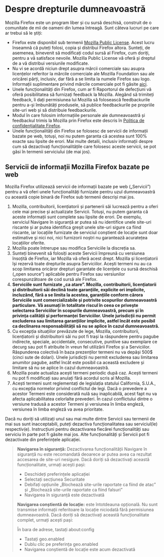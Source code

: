 # Despre drepturile dumneavoastră

Mozilla Firefox este un program liber și cu sursă deschisă, construit de o comunitate de mii de oameni din lumea întreagă. Sunt câteva lucruri pe care ar trebui să le știți:

* Firefox este disponibil sub termenii [Mozilla Public License](https://www.mozilla.org/MPL/). Acest lucru înseamnă că puteți folosi, copia și distribui Firefox altora. Sunteți, de asemenea, binevenit să modificați codul sursă al Firefox, cum doriți, pentru a vă satisface nevoile. Mozilla Public License vă oferă și dreptul de a vă distribui versiunile modificate.
* Nu vi se acordă niciun drept asupra mărcii comerciale sau asupra licențelor referitor la mărcile comerciale ale Mozilla Foundation sau ale oricărei părți, inclusiv, dar fără a se limita la numele Firefox sau logo. Informații suplimentare privind mărcile comerciale pot fi găsite [aici](https://www.mozilla.org/foundation/trademarks/policy/).
* Unele funcționalități din Firefox, cum ar fi Raportorul de defecțiuni vă oferă posibilitatea să furnizați feedback la Mozilla. Alegând să trimiteți feedback, îi dați permisiunea lui Mozilla să folosească feedbackurile pentru a-și îmbunătăți produsele, să publice feedbackurile pe propriile site-uri web și să distribuie feedbackurile.
* Modul în care folosim informațiile personale ale dumneavoastră și feedbackul trimis la Mozilla prin Firefox este descris în [Politica de confidențialitate Firefox](https://www.mozilla.org/privacy/firefox/).
* Unele funcționalități din Firefox se folosesc de servicii de informații bazate pe web, totuși, noi nu putem garanta că acestea sunt 100% exacte sau lipsite de erori. Mai multe detalii, inclusiv informații despre cum să dezactivați funcționalitățile care folosesc aceste servicii, se pot găsi în termenii serviciului (de mai jos).

## Servicii de informații Mozilla Firefox bazate pe web

Mozilla Firefox utilizează servicii de informații bazate pe web („Servicii”) pentru a vă oferi unele funcționalități furnizate pentru uzul dumneavoastră cu această copie binară de Firefox sub termenii descriși mai jos.

1. Mozilla, contribuitorii, licențiatorii și partenerii săi lucrează pentru a oferi cele mai precise și actualizate Servicii. Totuși, nu putem garanta că aceste informații sunt complete sau lipsite de erori. De exemplu, serviciul Navigare în siguranță ar putea să nu identifice unele site-uri riscante și ar putea identifica greșit unele site-uri sigure ca fiind riscante, iar locațiile furnizate de serviciul conștient de locație sunt doar estimative și nici noi, nici furnizorii noștri nu garantează acuratețea locațiilor oferite.
1. Mozilla poate întrerupe sau modifica Serviciile la discreția sa.
1. Sunteți binevenit să folosiți aceste Servicii împreună cu versiunea însoțită de Firefox, iar Mozilla vă oferă acest drept. Mozilla și licențiatorii își rezervă toate drepturile asupra Serviciilor. Acești termeni nu au ca scop limitarea oricăror drepturi garantate de licențele cu sursă deschisă („open source”) aplicabile pentru Firefox sau versiunilor corespunzătoare de cod sursă ale Firefox.
1. **Serviciile sunt furnizate „ca atare”. Mozilla, contribuitorii, licențiatorii și distribuitorii săi declină toate garanțiile, explicite ori implicite, incluzând, fără a se limita la acestea, garanțiile conform cărora Serviciile sunt comercializabile și potrivite scopurilor dumneavoastră particulare. Vă asumați în totalitate riscul în ceea ce privește selectarea Serviciilor în scopurile dumneavoastră, precum și în privința calității și performanței Serviciilor. Unele jurisdicții nu permit excluderea sau limitarea garanțiilor implicite, astfel încât este posibil ca declinarea responsabilității să nu se aplice în cazul dumneavoastră.**
1. Cu excepția situațiilor prevăzute de lege, Mozilla, contribuitorii, licențiatorii și distribuitorii săi nu pot fi trași la răspundere pentru pagube indirecte, speciale, accidentale, consecutive, punitive sau exemplare ce decurg sau pot fi atribuite în vreun fel utilizării Firefox și a Serviciilor. Răspunderea colectivă în baza prezenților termeni nu va depăși 500$ (cinci sute de dolari). Unele jurisdicții nu permit excluderea sau limitarea anumitor pagube, astfel încât este posibil ca această excludere și limitare să nu se aplice în cazul dumneavoastră.
1. Mozilla poate actualiza acești termeni periodic după caz. Acești termeni nu pot fi modificați sau anulați fără acordul scris al Mozilla.
1. Acești termeni sunt reglementați de legislația statului California, S.U.A., cu excepția normelor privind conflictul de legi. Dacă o prevedere a acestor Termeni este considerată nulă sau inaplicabilă, acest fapt nu va afecta aplicabilitatea celorlalte prevederi. În cazul conflictului dintre o versiune tradusă a acestor Termeni și versiunea în limba engleză, versiunea în limba engleză va avea prioritate.

Dacă nu doriți să utilizați unul sau mai multe dintre Servicii sau termenii de mai sus sunt inacceptabili, puteți dezactiva funcționalitatea sau serviciul(le) respectiv(e). Instrucțiuni pentru dezactivarea fiecărei funcționalități sau serviciu în parte pot fi găsite mai jos. Alte funcționalități și Servicii pot fi dezactivate din preferințele aplicației.

> **Navigarea în siguranță:** Dezactivarea funcționalității Navigare în siguranță nu este recomandată deoarece ar putea avea ca rezultat accesarea de site-uri nesigure. Dacă doriți să dezactivați această funcționalitate, urmați acești pași: 
>
>* Deschideți preferințele aplicației
>* Selectați secțiunea Securitate
>* Debifați opțiunile „Blochează site-urile raportate ca fiind de atac” și „Blochează site-urile raportate ca fiind falsuri”
>* Navigarea în siguranță este dezactivată
>
> **Navigarea conștientă de locație:** este întotdeauna opțională. Nu sunt transmise informații referitoare la locație niciodată fără permisiunea dumneavoastră. Dacă doriți să dezactivați această funcționalitate complet, urmați acești pași:
>
>În bara de adrese, tastați about:config
>* Tastați geo.enabled
>* Dublu clic pe preferința geo.enabled
>* Navigarea conștientă de locație este acum dezactivată
